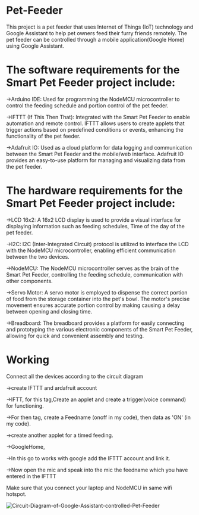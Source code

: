 # Pet-Feeder
This project is a pet feeder that uses Internet of Things (IoT) technology and Google Assistant to help pet owners feed their furry friends remotely. The pet feeder can be controlled through a  mobile application(Google Home) using Google Assistant.


# The software requirements for the Smart Pet Feeder project include:
->Arduino IDE: Used for programming the NodeMCU microcontroller to control the feeding schedule and portion control of the pet feeder.

->IFTTT (If This Then That): Integrated with the Smart Pet Feeder to enable automation and remote control. IFTTT allows users to create applets that trigger actions based on predefined conditions or events, enhancing the functionality of the pet feeder.

->Adafruit IO: Used as a cloud platform for data logging and communication between the Smart Pet Feeder and the mobile/web interface. Adafruit IO provides an easy-to-use platform for managing and visualizing data from the pet feeder.

# The hardware requirements for the Smart Pet Feeder project include:
->LCD 16x2: A 16x2 LCD display is used to provide a visual interface for displaying information such as feeding schedules, Time of the day of the pet feeder.

->I2C: I2C (Inter-Integrated Circuit) protocol is utilized to interface the LCD with the NodeMCU microcontroller, enabling efficient communication between the two devices.

->NodeMCU: The NodeMCU microcontroller serves as the brain of the Smart Pet Feeder, controlling the feeding schedule, communication with other components.

->Servo Motor: A servo motor is employed to dispense the correct portion of food from the storage container into the pet's bowl. The motor's precise movement ensures accurate portion control by making causing a delay between opening and closing time.

->Breadboard: The breadboard provides a platform for easily connecting and prototyping the various electronic components of the Smart Pet Feeder, allowing for quick and convenient assembly and testing.

# Working

Connect all the devices according to the circuit diagram

->create IFTTT and ardafruit account

  ->IFTT, for this tag,Create an applet and create a trigger(voice command) for functioning.
  
  ->For then tag, create a Feedname (onoff in my code), then data as 'ON' (in my code).
  
  ->create another applet for a timed feeding.
  
 ->GoogleHome,
 
  ->In this go to works with google add the IFTTT account and link it.
  
  ->Now open the mic and speak into the mic the feedname which you have entered in the IFTTT

Make sure that you connect your laptop and NodeMCU in same wifi hotspot.

![Circuit-Diagram-of-Google-Assistant-controlled-Pet-Feeder](https://github.com/pjprasanna/pet-feeder/assets/89349460/ce8e84c7-cc0e-4dce-a6ca-4cfe7f8c693b)





